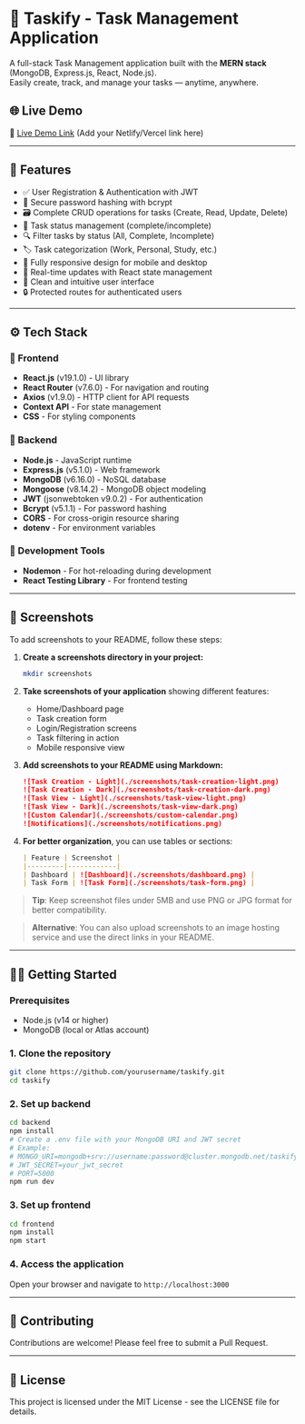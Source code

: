 # 📝 Taskify - Task Management Application

A full-stack Task Management application built with the **MERN stack** (MongoDB, Express.js, React, Node.js).  
Easily create, track, and manage your tasks — anytime, anywhere.

## 🌐 Live Demo
🔗 [Live Demo Link](#) (Add your Netlify/Vercel link here)

---

## 🚀 Features

- ✅ User Registration & Authentication with JWT
- 🔐 Secure password hashing with bcrypt
- 🗃️ Complete CRUD operations for tasks (Create, Read, Update, Delete)
- 📌 Task status management (complete/incomplete)
- 🔍 Filter tasks by status (All, Complete, Incomplete)
- 🏷️ Task categorization (Work, Personal, Study, etc.)
- 📱 Fully responsive design for mobile and desktop
- 🔄 Real-time updates with React state management
- 🎨 Clean and intuitive user interface
- 🔒 Protected routes for authenticated users

---

## ⚙️ Tech Stack

### 🧠 Frontend
- **React.js** (v19.1.0) - UI library
- **React Router** (v7.6.0) - For navigation and routing
- **Axios** (v1.9.0) - HTTP client for API requests
- **Context API** - For state management
- **CSS** - For styling components

### 🔐 Backend
- **Node.js** - JavaScript runtime
- **Express.js** (v5.1.0) - Web framework
- **MongoDB** (v6.16.0) - NoSQL database
- **Mongoose** (v8.14.2) - MongoDB object modeling
- **JWT** (jsonwebtoken v9.0.2) - For authentication
- **Bcrypt** (v5.1.1) - For password hashing
- **CORS** - For cross-origin resource sharing
- **dotenv** - For environment variables

### 🧰 Development Tools
- **Nodemon** - For hot-reloading during development
- **React Testing Library** - For frontend testing

---

## 📸 Screenshots

To add screenshots to your README, follow these steps:

1. **Create a screenshots directory in your project:**
   ```bash
   mkdir screenshots
   ```

2. **Take screenshots of your application** showing different features:
   - Home/Dashboard page
   - Task creation form
   - Login/Registration screens
   - Task filtering in action
   - Mobile responsive view

3. **Add screenshots to your README using Markdown:**
   ```markdown
   ![Task Creation - Light](./screenshots/task-creation-light.png)
   ![Task Creation - Dark](./screenshots/task-creation-dark.png)
   ![Task View - Light](./screenshots/task-view-light.png)
   ![Task View - Dark](./screenshots/task-view-dark.png)
   ![Custom Calendar](./screenshots/custom-calendar.png)
   ![Notifications](./screenshots/notifications.png)
   ```

4. **For better organization**, you can use tables or sections:
   ```markdown
   | Feature | Screenshot |
   |---------|------------|
   | Dashboard | ![Dashboard](./screenshots/dashboard.png) |
   | Task Form | ![Task Form](./screenshots/task-form.png) |
   ```

> **Tip**: Keep screenshot files under 5MB and use PNG or JPG format for better compatibility.

> **Alternative**: You can also upload screenshots to an image hosting service and use the direct links in your README.

---

## 🧑‍💻 Getting Started

### Prerequisites
- Node.js (v14 or higher)
- MongoDB (local or Atlas account)

### 1. Clone the repository
```bash
git clone https://github.com/yourusername/taskify.git
cd taskify
```

### 2. Set up backend
```bash
cd backend
npm install
# Create a .env file with your MongoDB URI and JWT secret
# Example:
# MONGO_URI=mongodb+srv://username:password@cluster.mongodb.net/taskify
# JWT_SECRET=your_jwt_secret
# PORT=5000
npm run dev
```

### 3. Set up frontend
```bash
cd frontend
npm install
npm start
```

### 4. Access the application
Open your browser and navigate to `http://localhost:3000`

---

## 🤝 Contributing
Contributions are welcome! Please feel free to submit a Pull Request.

---

## 📄 License
This project is licensed under the MIT License - see the LICENSE file for details.